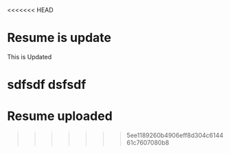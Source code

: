 <<<<<<< HEAD
# Resume is update
This is Updated

sdfsdf
dsfsdf
=======
# Resume uploaded
>>>>>>> 5ee1189260b4906eff8d304c614461c7607080b8
